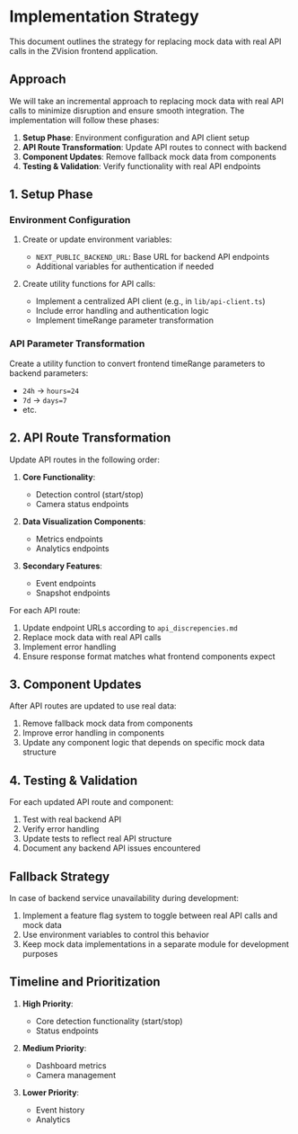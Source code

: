# Implementation Strategy

This document outlines the strategy for replacing mock data with real API calls in the ZVision frontend application.

## Approach

We will take an incremental approach to replacing mock data with real API calls to minimize disruption and ensure smooth integration. The implementation will follow these phases:

1. **Setup Phase**: Environment configuration and API client setup
2. **API Route Transformation**: Update API routes to connect with backend
3. **Component Updates**: Remove fallback mock data from components
4. **Testing & Validation**: Verify functionality with real API endpoints

## 1. Setup Phase

### Environment Configuration

1. Create or update environment variables:
   - `NEXT_PUBLIC_BACKEND_URL`: Base URL for backend API endpoints
   - Additional variables for authentication if needed

2. Create utility functions for API calls:
   - Implement a centralized API client (e.g., in `lib/api-client.ts`)
   - Include error handling and authentication logic
   - Implement timeRange parameter transformation

### API Parameter Transformation

Create a utility function to convert frontend timeRange parameters to backend parameters:
- `24h` → `hours=24`
- `7d` → `days=7`
- etc.

## 2. API Route Transformation

Update API routes in the following order:

1. **Core Functionality**:
   - Detection control (start/stop)
   - Camera status endpoints

2. **Data Visualization Components**:
   - Metrics endpoints
   - Analytics endpoints

3. **Secondary Features**:
   - Event endpoints
   - Snapshot endpoints

For each API route:
1. Update endpoint URLs according to `api_discrepencies.md`
2. Replace mock data with real API calls
3. Implement error handling
4. Ensure response format matches what frontend components expect

## 3. Component Updates

After API routes are updated to use real data:

1. Remove fallback mock data from components
2. Improve error handling in components
3. Update any component logic that depends on specific mock data structure

## 4. Testing & Validation

For each updated API route and component:

1. Test with real backend API
2. Verify error handling
3. Update tests to reflect real API structure
4. Document any backend API issues encountered

## Fallback Strategy

In case of backend service unavailability during development:

1. Implement a feature flag system to toggle between real API calls and mock data
2. Use environment variables to control this behavior
3. Keep mock data implementations in a separate module for development purposes

## Timeline and Prioritization

1. **High Priority**:
   - Core detection functionality (start/stop)
   - Status endpoints
   
2. **Medium Priority**:
   - Dashboard metrics
   - Camera management
   
3. **Lower Priority**:
   - Event history
   - Analytics 